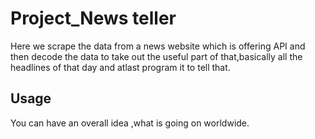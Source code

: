 

# Project_News teller

Here we scrape the data from a news website which is offering API and then decode the data to take out the useful part of that,basically all the headlines of that day and atlast program it to tell that.   

## Usage
You can have an overall idea ,what is going on worldwide. 